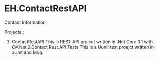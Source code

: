 # EH.ContactRestAPI
Contact Information

Projects :
1. ContactRestAPI
   This is REST API project written in .Net Core 3.1 with C#.Net 
2.Contact.Rest.API.Tests
   This is a Uunit test proejct written in xUnit and Moq.
   
